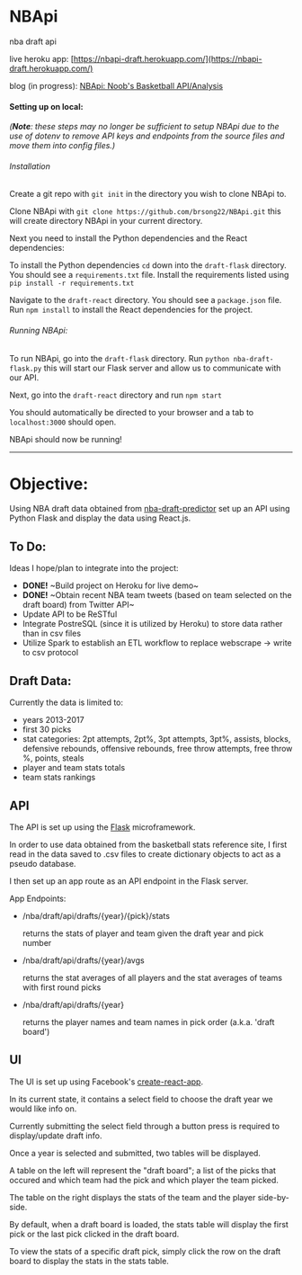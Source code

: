 # NBApi
nba draft api

live heroku app: [https://nbapi-draft.herokuapp.com/](https://nbapi-draft.herokuapp.com/)

blog (in progress): [NBApi: Noob's Basketball API/Analysis](https://medium.com/@brsong22/nbapi-noobs-basketball-api-analysis-9a7a01a03a95)

#### Setting up on local:
*(**Note**: these steps may no longer be sufficient to setup NBApi due to the use of dotenv to remove API keys and endpoints from the source files and move them into config files.)*

###### Installation
Create a git repo with ```git init``` in the directory you wish to clone NBApi to.

Clone NBApi with ```git clone https://github.com/brsong22/NBApi.git``` this will create directory NBApi in your current directory.

Next you need to install the Python dependencies and the React dependencies:

To install the Python dependencies ```cd``` down into the ```draft-flask``` directory. You should see a ```requirements.txt``` file. Install the requirements listed using ```pip install -r requirements.txt```

Navigate to the ```draft-react``` directory. You should see a ```package.json``` file. Run ```npm install``` to install the React dependencies for the project.

###### Running NBApi:
To run NBApi, go into the ```draft-flask``` directory. Run ```python nba-draft-flask.py``` this will start our Flask server and allow us to communicate with our API.

Next, go into the ```draft-react``` directory and run ```npm start```

You should automatically be directed to your browser and a tab to ```localhost:3000``` should open.

NBApi should now be running!

---

# Objective:
Using NBA draft data obtained from [nba-draft-predictor](https://github.com/brsong/nba-draft-predictor) set up an API
using Python Flask and display the data using React.js.

## To Do:
Ideas I hope/plan to integrate into the project:
- **DONE!** ~Build project on Heroku for live demo~
- **DONE!** ~Obtain recent NBA team tweets (based on team selected on the draft board) from Twitter API~
- Update API to be ReSTful
- Integrate PostreSQL (since it is utilized by Heroku) to store data rather than in csv files
- Utilize Spark to establish an ETL workflow to replace webscrape -> write to csv protocol

## Draft Data:
Currently the data is limited to:
- years 2013-2017
- first 30 picks
- stat categories: 2pt attempts, 2pt%, 3pt attempts, 3pt%, assists, blocks, defensive rebounds, offensive rebounds, free throw attempts, free throw %, points, steals
- player and team stats totals
- team stats rankings

## API

The API is set up using the [Flask](http://flask.pocoo.org/) microframework.

In order to use data obtained from the basketball stats reference site, I first read in the data saved to .csv files to create dictionary objects to act as a pseudo database.

I then set up an app route as an API endpoint in the Flask server.

App Endpoints:
- /nba/draft/api/drafts/{year}/{pick}/stats

   returns the stats of player and team given the draft year and pick number

- /nba/draft/api/drafts/{year}/avgs

   returns the stat averages of all players and the stat averages of teams with first round picks

- /nba/draft/api/drafts/{year}

   returns the player names and team names in pick order (a.k.a. 'draft board')

## UI

The UI is set up using Facebook's [create-react-app](https://github.com/facebook/create-react-app).

In its current state, it contains a select field to choose the draft year we would like info on.

Currently submitting the select field through a button press is required to display/update draft info.

Once a year is selected and submitted, two tables will be displayed.

A table on the left will represent the "draft board"; a list of the picks that occured and which team had the pick and which player the team picked.

The table on the right displays the stats of the team and the player side-by-side.

By default, when a draft board is loaded, the stats table will display the first pick or the last pick clicked in the draft board.

To view the stats of a specific draft pick, simply click the row on the draft board to display the stats in the stats table.
